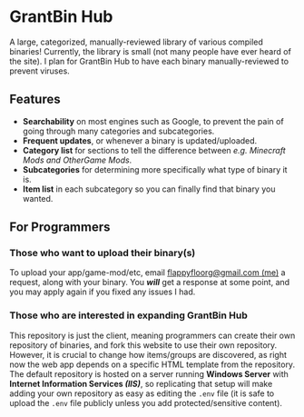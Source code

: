 # GrantBin Hub
A large, categorized, manually-reviewed library of various compiled binaries! Currently, the library is small (not many people have ever heard of the site). I plan for GrantBin Hub to have each binary manually-reviewed to prevent viruses. 

## Features
- **Searchability** on most engines such as Google, to prevent the pain of going through many categories and subcategories.
- **Frequent updates**, or whenever a binary is updated/uploaded.
- **Category list** for sections to tell the difference between *e.g. Minecraft Mods and OtherGame Mods*.
- **Subcategories** for determining more specifically what type of binary it is.
- **Item list** in each subcategory so you can finally find that binary you wanted.

## For Programmers

### Those who want to upload their binary(s)
To upload your app/game-mod/etc, email [flappyfloorg@gmail.com (me)](mailto:flappyfloorg@gmail.com) a request, along with your binary. You ***will*** get a response at some point, and you may apply again if you fixed any issues I had.

### Those who are interested in expanding GrantBin Hub
This repository is just the client, meaning programmers can create their own repository of binaries, and fork this website to use their own repository. However, it is crucial to change how items/groups are discovered, as right now the web app depends on a specific HTML template from the repository. The default repository is hosted on a server running **Windows Server** with **Internet Information Services *(IIS)***, so replicating that setup will make adding your own repository as easy as editing the `.env` file (it is safe to upload the `.env` file publicly unless you add protected/sensitive content).
